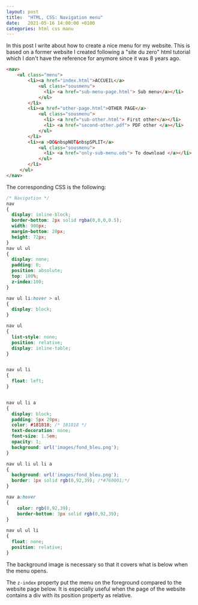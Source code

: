 ```yaml
---
layout: post
title:  "HTML, CSS: Navigation menu"
date:   2021-05-16 14:00:00 +0100
categories: html css manu
---
```



In this post I write about how to create a nice menu for my website.
This is based on a former website I created following a "site du zero" html tutorial which I don't have the reference for anymore since it was 8 years ago. 



``` html
<nav>
    <ul class="menu">
        <li><a href="index.html">ACCUEIL</a>
            <ul class="sousmenu">
              <li> <a href="sub-menu-page.html"> Sub menu</a></li>
            </ul>
        </li>
        <li><a href="other-page.html">OTHER PAGE</a>
            <ul class="sousmenu">
              <li> <a href="sub-other.html"> First other</a></li>
              <li> <a href="second-other.pdf"> PDF other </a></li>
            </ul>
        </li>
        <li><a >DO&nbspNOT&nbspSPLIT</a>
            <ul class="sousmenu">
              <li> <a href="only-sub-menu.ods"> To download </a></li>
            </ul>
        </li>
     </ul>
</nav>
```

The corresponding CSS is the following:
```css
/* Navigation */
nav
{
  display: inline-block;
  border-bottom: 2px solid rgba(0,0,0,0.5);
  width: 900px;
  margin-bottom: 20px;
  height: 72px;
}
nav ul ul
{
  display: none;
  padding: 0;
  position: absolute; 
  top: 100%;
  z-index:100;
}

nav ul li:hover > ul 
{
  display: block;
}

nav ul
{
  list-style: none;
  position: relative;
  display: inline-table;
}


nav ul li 
{
  float: left;
}


nav ul li a 
{
  display: block; 
  padding: 5px 20px;
  color: #181818; /* 181818 */
  text-decoration: none;
  font-size: 1.5em;
  opacity: 1;
  background: url('images/fond_bleu.png');
}

nav ul li ul li a
{
  background: url('images/fond_bleu.png');
  border: 1px solid rgb(0,92,39); /*#760001;*/
}

nav a:hover
{
    color: rgb(0,92,39);
    border-bottom: 3px solid rgb(0,92,39);
} 
  
nav ul ul li 
{
  float: none; 
  position: relative;
}

```

The background image is necessary so that it covers what is below when the menu opens.

The `z-index` property put the menu on the foreground compared to the website page below. 
It is especially useful when the page of the website contains a div with its position property as relative.



[mjt-footer]:https://matthewjamestaylor.com/bottom-footer